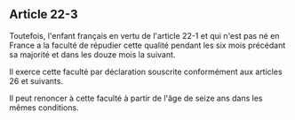 Article 22-3
----
Toutefois, l'enfant français en vertu de l'article 22-1 et qui n'est pas né en
France a la faculté de répudier cette qualité pendant les six mois précédant sa
majorité et dans les douze mois la suivant.

Il exerce cette faculté par déclaration souscrite conformément aux articles 26
et suivants.

Il peut renoncer à cette faculté à partir de l'âge de seize ans dans les mêmes
conditions.
